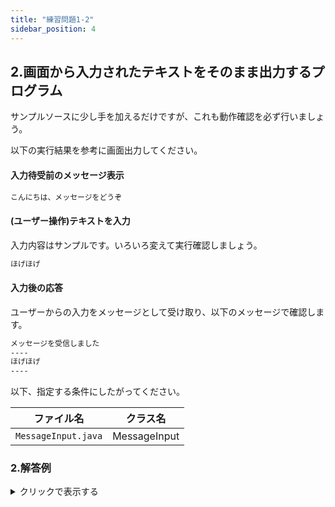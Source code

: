 ```yaml
---
title: "練習問題1-2"
sidebar_position: 4
---
```



## 2.画面から入力されたテキストをそのまま出力するプログラム

サンプルソースに少し手を加えるだけですが、これも動作確認を必ず行いましょう。

以下の実行結果を参考に画面出力してください。

#### 入力待受前のメッセージ表示
```bash
こんにちは、メッセージをどうぞ
```

#### (ユーザー操作)テキストを入力
入力内容はサンプルです。いろいろ変えて実行確認しましょう。
```bash
ほげほげ
```

#### 入力後の応答
ユーザーからの入力をメッセージとして受け取り、以下のメッセージで確認します。
```bash
メッセージを受信しました
----
ほげほげ
----
```

以下、指定する条件にしたがってください。

| ファイル名 | クラス名 |
|-----|-----------------|
| `MessageInput.java` | MessageInput


### 2.解答例

<details><summary>クリックで表示する</summary>
<p>

```java
import java.util.Scanner; // 画面からの入力読み取りにScannerを使います

public class MessageInput {
    public static void main(String[] args) {
        // Scannerを使えるようにする（Scannerは、標準入力(System.in)から読み取りを行う）
        Scanner in = new Scanner(System.in);
            
        // 入力待受前のメッセージ表示
        System.out.println("こんにちは、メッセージをどうぞ");

        // (ユーザー操作)テキストを入力
        // 文字列inputLineに、Scanner(変数名:in)より読み取りを行い設定します。
        // ここは、入力が行われるまで次の行に処理は移動しません。
        String inputLine = in.nextLine();

        // 入力後の応答
        System.out.println("メッセージを受信しました");
        System.out.println("----");
        System.out.println(inputLine);  // 標準入力に入力した内容がinputLineには入っている
        System.out.println("----");

    }
}
```
</p>
</details>
